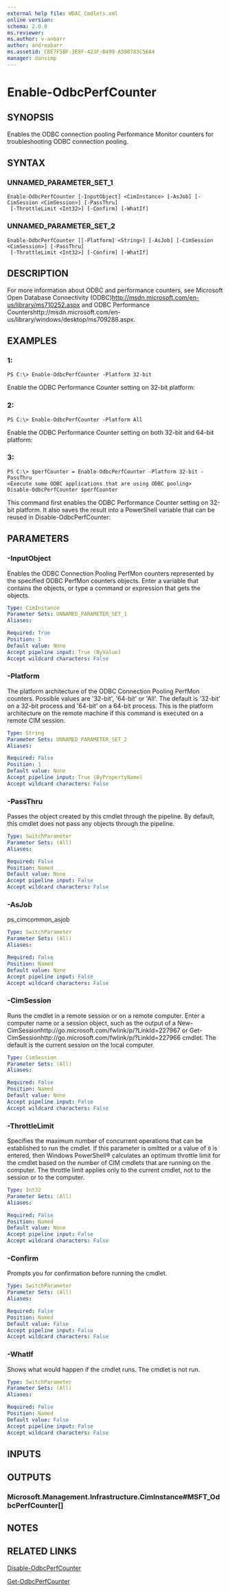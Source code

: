 ```yaml
---
external help file: WDAC_Cmdlets.xml
online version: 
schema: 2.0.0
ms.reviewer:
ms.author: v-anbarr
author: andreabarr
ms.assetid: CBE7F5BF-3E8F-423F-B499-A59B783C56A4
manager: dansimp
---
```


# Enable-OdbcPerfCounter

## SYNOPSIS
Enables the ODBC connection pooling Performance Monitor counters for troubleshooting ODBC connection pooling.

## SYNTAX

### UNNAMED_PARAMETER_SET_1
```
Enable-OdbcPerfCounter [-InputObject] <CimInstance> [-AsJob] [-CimSession <CimSession>] [-PassThru]
 [-ThrottleLimit <Int32>] [-Confirm] [-WhatIf]
```

### UNNAMED_PARAMETER_SET_2
```
Enable-OdbcPerfCounter [[-Platform] <String>] [-AsJob] [-CimSession <CimSession>] [-PassThru]
 [-ThrottleLimit <Int32>] [-Confirm] [-WhatIf]
```

## DESCRIPTION
For more information about ODBC and performance counters, see Microsoft Open Database Connectivity (ODBC)http://msdn.microsoft.com/en-us/library/ms710252.aspx and ODBC Performance Countershttp://msdn.microsoft.com/en-us/library/windows/desktop/ms709288.aspx.

## EXAMPLES

### 1:
```
PS C:\> Enable-OdbcPerfCounter -Platform 32-bit
```

Enable the ODBC Performance Counter setting on 32-bit platform:

### 2:
```
PS C:\> Enable-OdbcPerfCounter -Platform All
```

Enable the ODBC Performance Counter setting on both 32-bit and 64-bit platform:

### 3:
```
PS C:\> $perfCounter = Enable-OdbcPerfCounter -Platform 32-bit -PassThru
<Execute some ODBC applications that are using ODBC pooling>
Disable-OdbcPerfCounter $perfCounter
```

This command first enables the ODBC Performance Counter setting on 32-bit platform.
It also saves the result into a PowerShell variable that can be reused in Disable-OdbcPerfCounter:

## PARAMETERS

### -InputObject
Enables the ODBC Connection Pooling PerfMon counters represented by the specified ODBC PerfMon counters objects.
Enter a variable that contains the objects, or type a command or expression that gets the objects.

```yaml
Type: CimInstance
Parameter Sets: UNNAMED_PARAMETER_SET_1
Aliases: 

Required: True
Position: 1
Default value: None
Accept pipeline input: True (ByValue)
Accept wildcard characters: False
```

### -Platform
The platform architecture of the ODBC Connection Pooling PerfMon counters.
Possible values are '32-bit', '64-bit' or 'All'.
The default is '32-bit' on a 32-bit process and '64-bit' on a 64-bit process.
This is the platform architecture on the remote machine if this command is executed on a remote CIM session.

```yaml
Type: String
Parameter Sets: UNNAMED_PARAMETER_SET_2
Aliases: 

Required: False
Position: 1
Default value: None
Accept pipeline input: True (ByPropertyName)
Accept wildcard characters: False
```

### -PassThru
Passes the object created by this cmdlet through the pipeline.
By default, this cmdlet does not pass any objects through the pipeline.

```yaml
Type: SwitchParameter
Parameter Sets: (All)
Aliases: 

Required: False
Position: Named
Default value: None
Accept pipeline input: False
Accept wildcard characters: False
```

### -AsJob
ps_cimcommon_asjob

```yaml
Type: SwitchParameter
Parameter Sets: (All)
Aliases: 

Required: False
Position: Named
Default value: None
Accept pipeline input: False
Accept wildcard characters: False
```

### -CimSession
Runs the cmdlet in a remote session or on a remote computer.
Enter a computer name or a session object, such as the output of a New-CimSessionhttp://go.microsoft.com/fwlink/p/?LinkId=227967 or Get-CimSessionhttp://go.microsoft.com/fwlink/p/?LinkId=227966 cmdlet.
The default is the current session on the local computer.

```yaml
Type: CimSession
Parameter Sets: (All)
Aliases: 

Required: False
Position: Named
Default value: None
Accept pipeline input: False
Accept wildcard characters: False
```

### -ThrottleLimit
Specifies the maximum number of concurrent operations that can be established to run the cmdlet.
If this parameter is omitted or a value of `0` is entered, then Windows PowerShell® calculates an optimum throttle limit for the cmdlet based on the number of CIM cmdlets that are running on the computer.
The throttle limit applies only to the current cmdlet, not to the session or to the computer.

```yaml
Type: Int32
Parameter Sets: (All)
Aliases: 

Required: False
Position: Named
Default value: None
Accept pipeline input: False
Accept wildcard characters: False
```

### -Confirm
Prompts you for confirmation before running the cmdlet.

```yaml
Type: SwitchParameter
Parameter Sets: (All)
Aliases: 

Required: False
Position: Named
Default value: False
Accept pipeline input: False
Accept wildcard characters: False
```

### -WhatIf
Shows what would happen if the cmdlet runs.
The cmdlet is not run.

```yaml
Type: SwitchParameter
Parameter Sets: (All)
Aliases: 

Required: False
Position: Named
Default value: False
Accept pipeline input: False
Accept wildcard characters: False
```

## INPUTS

## OUTPUTS

### Microsoft.Management.Infrastructure.CimInstance#MSFT_OdbcPerfCounter[]

## NOTES

## RELATED LINKS

[Disable-OdbcPerfCounter](./Disable-OdbcPerfCounter.md)

[Get-OdbcPerfCounter](./Get-OdbcPerfCounter.md)



